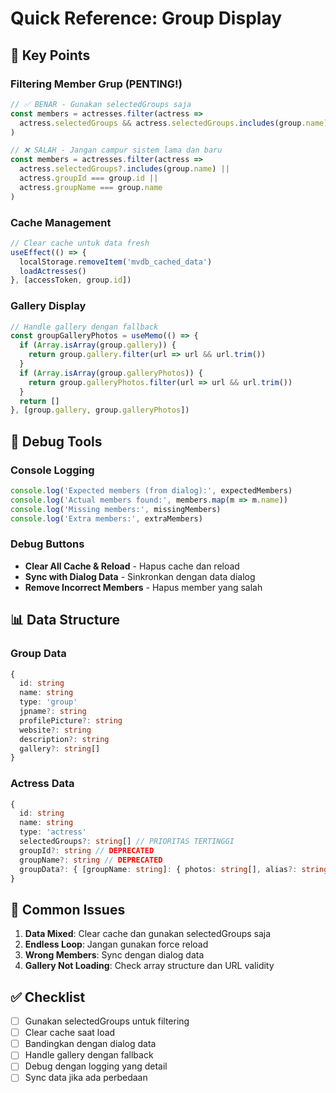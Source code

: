 # Quick Reference: Group Display

## 🎯 Key Points

### Filtering Member Grup (PENTING!)
```typescript
// ✅ BENAR - Gunakan selectedGroups saja
const members = actresses.filter(actress => 
  actress.selectedGroups && actress.selectedGroups.includes(group.name)
)

// ❌ SALAH - Jangan campur sistem lama dan baru
const members = actresses.filter(actress => 
  actress.selectedGroups?.includes(group.name) || 
  actress.groupId === group.id || 
  actress.groupName === group.name
)
```

### Cache Management
```typescript
// Clear cache untuk data fresh
useEffect(() => {
  localStorage.removeItem('mvdb_cached_data')
  loadActresses()
}, [accessToken, group.id])
```

### Gallery Display
```typescript
// Handle gallery dengan fallback
const groupGalleryPhotos = useMemo(() => {
  if (Array.isArray(group.gallery)) {
    return group.gallery.filter(url => url && url.trim())
  }
  if (Array.isArray(group.galleryPhotos)) {
    return group.galleryPhotos.filter(url => url && url.trim())
  }
  return []
}, [group.gallery, group.galleryPhotos])
```

## 🔧 Debug Tools

### Console Logging
```typescript
console.log('Expected members (from dialog):', expectedMembers)
console.log('Actual members found:', members.map(m => m.name))
console.log('Missing members:', missingMembers)
console.log('Extra members:', extraMembers)
```

### Debug Buttons
- **Clear All Cache & Reload** - Hapus cache dan reload
- **Sync with Dialog Data** - Sinkronkan dengan data dialog
- **Remove Incorrect Members** - Hapus member yang salah

## 📊 Data Structure

### Group Data
```typescript
{
  id: string
  name: string
  type: 'group'
  jpname?: string
  profilePicture?: string
  website?: string
  description?: string
  gallery?: string[]
}
```

### Actress Data
```typescript
{
  id: string
  name: string
  type: 'actress'
  selectedGroups?: string[] // PRIORITAS TERTINGGI
  groupId?: string // DEPRECATED
  groupName?: string // DEPRECATED
  groupData?: { [groupName: string]: { photos: string[], alias?: string } }
}
```

## 🚨 Common Issues

1. **Data Mixed**: Clear cache dan gunakan selectedGroups saja
2. **Endless Loop**: Jangan gunakan force reload
3. **Wrong Members**: Sync dengan dialog data
4. **Gallery Not Loading**: Check array structure dan URL validity

## ✅ Checklist

- [ ] Gunakan selectedGroups untuk filtering
- [ ] Clear cache saat load
- [ ] Bandingkan dengan dialog data
- [ ] Handle gallery dengan fallback
- [ ] Debug dengan logging yang detail
- [ ] Sync data jika ada perbedaan
